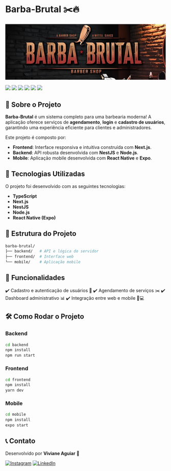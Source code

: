 # Barba-Brutal ✂️🔥

![Banner](./apps/frontend/public/barba-brutal.jpg)

<img src="https://img.shields.io/badge/TypeScript-3178C6?style=for-the-badge&logo=typescript&logoColor=white" />
<img src="https://img.shields.io/badge/Next.js-000000?style=for-the-badge&logo=nextdotjs&logoColor=white" />
<img src="https://img.shields.io/badge/NestJS-E0234E?style=for-the-badge&logo=nestjs&logoColor=white" />
<img src="https://img.shields.io/badge/Node.js-43853D?style=for-the-badge&logo=node.js&logoColor=white" />
<img src="https://img.shields.io/badge/React_Native-20232A?style=for-the-badge&logo=react&logoColor=61DAFB" />
<img src="https://img.shields.io/badge/Expo-000020?style=for-the-badge&logo=expo&logoColor=white" />

## 📌 Sobre o Projeto

**Barba-Brutal** é um sistema completo para uma barbearia moderna! A aplicação oferece serviços de **agendamento**, **login** e **cadastro de usuários**, garantindo uma experiência eficiente para clientes e administradores.

Este projeto é composto por:
- **Frontend**: Interface responsiva e intuitiva construída com **Next.js**.
- **Backend**: API robusta desenvolvida com **NestJS** e **Node.js**.
- **Mobile**: Aplicação mobile desenvolvida com **React Native** e **Expo**.

## 🚀 Tecnologias Utilizadas

O projeto foi desenvolvido com as seguintes tecnologias:
- **TypeScript**
- **Next.js**
- **NestJS**
- **Node.js**
- **React Native (Expo)**

## 📂 Estrutura do Projeto

```bash
barba-brutal/
├── backend/   # API e lógica do servidor
├── frontend/  # Interface web
└── mobile/    # Aplicação mobile
```

## 🎯 Funcionalidades

✔️ Cadastro e autenticação de usuários 🔑
✔️ Agendamento de serviços ✂️
✔️ Dashboard administrativo 📊
✔️ Integração entre web e mobile 📱💻

## 🛠️ Como Rodar o Projeto

### Backend
```bash
cd backend
npm install
npm run start
```

### Frontend
```bash
cd frontend
npm install
yarn dev
```

### Mobile
```bash
cd mobile
npm install
expo start
```

## 📞 Contato

Desenvolvido por **Viviane Aguiar** 💜

[![Instagram](https://img.shields.io/badge/-Instagram-E4405F?style=for-the-badge&logo=instagram&logoColor=white)](https://www.instagram.com/vivianezzt/)
[![LinkedIn](https://img.shields.io/badge/-LinkedIn-0077B5?style=for-the-badge&logo=linkedin&logoColor=white)](https://www.linkedin.com/in/vivianezzt/)

